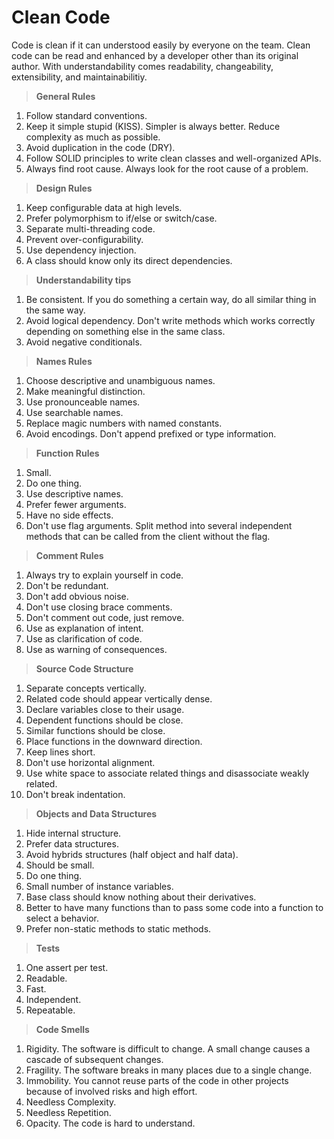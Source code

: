 # Clean Code

Code is clean if it can understood easily by everyone on the team. Clean code can be read and enhanced by a developer other than its original author. With understandability comes readability, changeability, extensibility, and maintainabilitiy.

> **General Rules**

1. Follow standard conventions.
2. Keep it simple stupid (KISS). Simpler is always better. Reduce complexity as much as possible.
3. Avoid duplication in the code (DRY).
4. Follow SOLID principles to write clean classes and well-organized APIs.
5. Always find root cause. Always look for the root cause of a problem.

> **Design Rules**

1. Keep configurable data at high levels.
2. Prefer polymorphism to if/else or switch/case.
3. Separate multi-threading code.
4. Prevent over-configurability.
5. Use dependency injection.
6. A class should know only its direct dependencies.

> **Understandability tips**

1. Be consistent. If you do something a certain way, do all similar thing in the same way.
2. Avoid logical dependency. Don't write methods which works correctly depending on something else in the same class.
3. Avoid negative conditionals.

> **Names Rules**

1. Choose descriptive and unambiguous names.
2. Make meaningful distinction.
3. Use pronounceable names.
4. Use searchable names.
5. Replace magic numbers with named constants.
6. Avoid encodings. Don't append prefixed or type information.

> **Function Rules**

1. Small.
2. Do one thing.
3. Use descriptive names.
4. Prefer fewer arguments.
5. Have no side effects.
6. Don't use flag arguments. Split method into several independent methods that can be called from the client without the flag.

> **Comment Rules**

1. Always try to explain yourself in code.
2. Don't be redundant.
3. Don't add obvious noise.
4. Don't use closing brace comments.
5. Don't comment out code, just remove.
6. Use as explanation of intent.
7. Use as clarification of code.
8. Use as warning of consequences.

> **Source Code Structure**

1. Separate concepts vertically.
2. Related code should appear vertically dense.
3. Declare variables close to their usage.
4. Dependent functions should be close.
5. Similar functions should be close.
6. Place functions in the downward direction.
7. Keep lines short.
8. Don't use horizontal alignment.
9. Use white space to associate related things and disassociate weakly related.
10. Don't break indentation.

> **Objects and Data Structures**

1. Hide internal structure.
2. Prefer data structures.
3. Avoid hybrids structures (half object and half data).
4. Should be small.
5. Do one thing.
6. Small number of instance variables.
7. Base class should know nothing about their derivatives.
8. Better to have many functions than to pass some code into a function to select a behavior.
9. Prefer non-static methods to static methods.

> **Tests**

1. One assert per test.
2. Readable.
3. Fast.
4. Independent.
5. Repeatable.

> **Code Smells**

1. Rigidity. The software is difficult to change. A small change causes a cascade of subsequent changes.
2. Fragility. The software breaks in many places due to a single change.
3. Immobility. You cannot reuse parts of the code in other projects because of involved risks and high effort.
4. Needless Complexity.
5. Needless Repetition.
6. Opacity. The code is hard to understand.